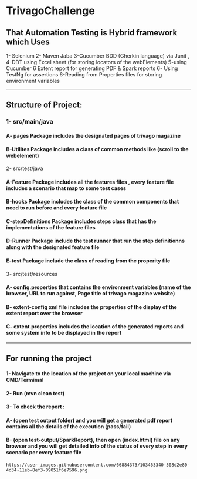 # TrivagoChallenge
 ## That Automation Testing is Hybrid framework which Uses 
 1- Selenium
 2- Maven Jaba
 3-Cucumber BDD (Gherkin language) via Junit ,
 4-DDT using Excel sheet (for storing locators of the webElements)
 5-using Cucumber 6 Extent report for generating PDF & Spark reports
 6- Using TestNg for assertions
 6-Reading from Properties files for storing environment variables
_________

## Structure of Project:
### 1- src/main/java
 #### A- pages Package includes the designated pages of trivago magazine
 #### B-Utilites Package includes a class of common methods like (scroll to the webelement)
 
2- src/test/java
#### A-Feature Package includes all the features files , every feature file includes a scenario that map to some test cases
#### B-hooks Package includes the class of the common components that need to run before and every feature file
#### C-stepDefinitions Package includes steps class that has the implementations of the feature files
#### D-Runner Package include the test runner that run the step definitionns along with the designated feature file
#### E-test Package include the class of reading from the properity file
 
 
3- src/test/resources
 #### A- config.properties that contains the environment variables (name of the browser, URL to run against, Page title of trivago magazine website)
 #### B- extent-config xml file includes the properties of the display of the extent report over the browser
 #### C- extent.properties includes the location of the generated reports and some system info to be displayed in the report
  

_________

## For running the project 
#### 1- Navigate to the location of the project on your local machine via CMD/Termimal
#### 2- Run (mvn clean test)
#### 3- To check the report :
#### A- (open test output folder) and you will get a generated pdf report contains all the details of the execution (pass/fail)
#### B- (open test-output/SparkReport), then open (index.html) file on any browser and you will get detailed info of the status of every step in every scenario per every feature file
    
    https://user-images.githubusercontent.com/66884373/103463340-508d2e80-4d34-11eb-8ef3-09051f6e7596.png
